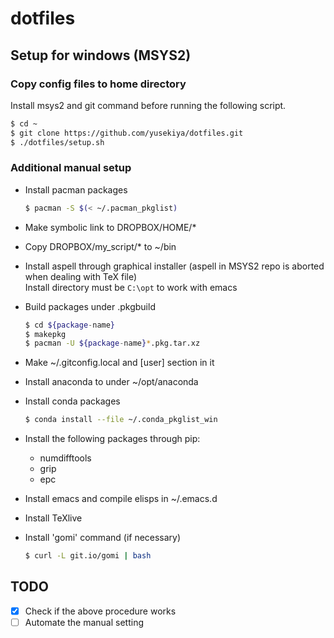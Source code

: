 # dotfiles
## Setup for windows (MSYS2)
### Copy config files to home directory
Install msys2 and git command before running the following script.

```bash
$ cd ~
$ git clone https://github.com/yusekiya/dotfiles.git
$ ./dotfiles/setup.sh
```
### Additional manual setup

- Install pacman packages

  ```bash
  $ pacman -S $(< ~/.pacman_pkglist)
  ```
- Make symbolic link to DROPBOX/HOME/*
- Copy DROPBOX/my_script/* to ~/bin
- Install aspell through graphical installer (aspell in MSYS2 repo is aborted when dealing with TeX file)  
  Install directory must be `C:\opt` to work with emacs
- Build packages under .pkgbuild

  ```bash
  $ cd ${package-name}
  $ makepkg
  $ pacman -U ${package-name}*.pkg.tar.xz
  ```
- Make ~/.gitconfig.local and [user] section in it
- Install anaconda to under ~/opt/anaconda
- Install conda packages

  ```bash
  $ conda install --file ~/.conda_pkglist_win
  ```
- Install the following packages through pip:
    - numdifftools
    - grip
    - epc
- Install emacs and compile elisps in ~/.emacs.d
- Install TeXlive
- Install 'gomi' command (if necessary)

  ```bash
  $ curl -L git.io/gomi | bash
  ```

## TODO

- [x] Check if the above procedure works
- [ ] Automate the manual setting
